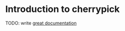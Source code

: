 # Introduction to cherrypick

TODO: write [great documentation](http://jacobian.org/writing/what-to-write/)
